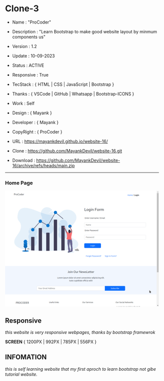 # Clone-3

- Name : "ProCoder"

- Description : "Learn Bootstrap to make good website layout by minmum components us"

- Version : 1.2

- Update : 10-09-2023

- Status : ACTIVE

- Responsive : True

- TecStack : { HTML | CSS | JavaScript | Bootstrap }

- Thanks : { VSCode | GitHub | Whatsapp | Bootstrap-ICONS }

- Work : Self

- Design : { Mayank }

- Developer : { Mayank }

- CopyRight : { ProCoder }

- URL : https://mayankdevil.github.io/website-16/

- Clone : https://github.com/MayankDevil/website-16.git

- Download : https://github.com/MayankDevil/website-16/archive/refs/heads/main.zip

---

### Home Page

![LoginPage](./data/procoder.png "HomePage")

## Responsive

_this website is very responsive webpages, thanks by bootstrap framewrok_

**SCREEN** { 1200PX | 992PX | 785PX | 556PX }

## INFOMATION

_this is self learning website that my first aproch to learn bootstrap not gibe tutorial website._
